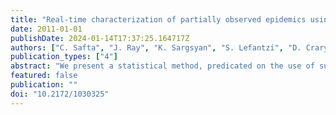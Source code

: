```yaml
---
title: "Real-time characterization of partially observed epidemics using surrogate models"
date: 2011-01-01
publishDate: 2024-01-14T17:37:25.164717Z
authors: ["C. Safta", "J. Ray", "K. Sargsyan", "S. Lefantzi", "D. Crary", "K. Cheng"]
publication_types: ["4"]
abstract: "We present a statistical method, predicated on the use of surrogate models, for the 'real-time' characterization of partially observed epidemics. Observations consist of counts of symptomatic patients, diagnosed with the disease, that may be available in the early epoch of an ongoing outbreak. Characterization, in this context, refers to estimation of epidemiological parameters that can be used to provide short-term forecasts of the ongoing epidemic, as well as to provide gross information on the dynamics of the etiologic agent in the affected population e.g., the time-dependent infection rate. The characterization problem is formulated as a Bayesian inverse problem, and epidemiological parameters are estimated as distributions using a Markov chain Monte Carlo (MCMC) method, thus quantifying the uncertainty in the estimates. In some cases, the inverse problem can be computationally expensive, primarily due to the epidemic simulator used inside the inversion algorithm. We present a method, based on replacing the epidemiological model with computationally inexpensive surrogates, that can reduce the computational time to minutes, without a significant loss of accuracy. The surrogates are created by projecting the output of an epidemiological model on a set of polynomial chaos bases; thereafter, computations involving the surrogate model reduce to evaluations of a polynomial. We find that the epidemic characterizations obtained with the surrogate models is very close to that obtained with the original model. We also find that the number of projections required to construct a surrogate model is $O(10)-O(10^2)$ less than the number of samples required by the MCMC to construct a stationary posterior distribution; thus, depending upon the epidemiological models in question, it may be possible to omit the offline creation and caching of surrogate models, prior to their use in an inverse problem. The technique is demonstrated on synthetic data as well as observations from the 1918 influenza pandemic collected at Camp Custer, Michigan."
featured: false
publication: ""
doi: "10.2172/1030325"
---
```


